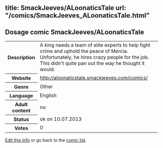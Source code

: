 title: SmackJeeves/ALoonaticsTale
url: "/comics/SmackJeeves_ALoonaticsTale.html"
---
Dosage comic SmackJeeves/ALoonaticsTale
-----------------------------------------

<p id="msg"></p>
<script type="text/javascript">
if (window.location.search === '?edit_info_mail=sent_ok') {
  var elem = document.getElementById("msg");
  elem.innerHTML = 'Edited information sucessfully sent for review, which is usually done daily. Thanks!';
  elem.className = 'ok';
}
</script>
<table class="comicinfo">
<tr>
<th>Description</th><td>A king needs a team of elite experts to help fight crime and uphold the peace of Mercia. Unfortunately, he hires crazy people for the job. This didn't quite pan out the way he thought it would.</td>
</tr>
<tr>
<th>Website</th><td><a href="http://aloonaticstale.smackjeeves.com/comics/">http://aloonaticstale.smackjeeves.com/comics/</a></td>
</tr>
<tr>
<th>Genre</th><td>Other</td>
</tr>
<tr>
<th>Language</th><td>English</td>
</tr>
<tr>
<th>Adult content</th><td>no</td>
</tr>
<tr>
<th>Status</th><td>ok on 10.07.2013</td>
</tr>
<tr>
<th>Votes</th><td>0</td>
</tr>
</table>

[Edit this info](SmackJeeves_ALoonaticsTale_edit.html) or go back to the [comic list](../comic-index.html).
